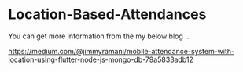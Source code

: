 # Location-Based-Attendances

You can get more information from the my below blog ...

https://medium.com/@jimmyramani/mobile-attendance-system-with-location-using-flutter-node-js-mongo-db-79a5833adb12
